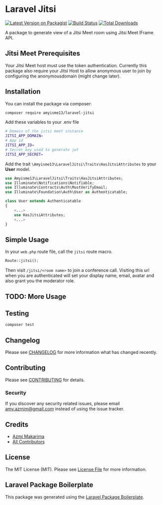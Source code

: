 # Laravel Jitsi

[![Latest Version on Packagist](https://img.shields.io/packagist/v/amyisme13/laravel-jitsi.svg?style=flat-square)](https://packagist.org/packages/amyisme13/laravel-jitsi)
[![Build Status](https://img.shields.io/travis/amyisme13/laravel-jitsi/master.svg?style=flat-square)](https://travis-ci.org/amyisme13/laravel-jitsi)
[![Total Downloads](https://img.shields.io/packagist/dt/amyisme13/laravel-jitsi.svg?style=flat-square)](https://packagist.org/packages/amyisme13/laravel-jitsi)

A package to generate view of a Jitsi Meet room using Jitsi Meet IFrame API.

## Jitsi Meet Prerequisites

Your Jitsi Meet host must use the token authentication. Currently this package also require your Jitsi Host to allow anonymous user to join by configuring the anonymousdomain (might change later).

## Installation

You can install the package via composer:

```bash
composer require amyisme13/laravel-jitsi
```

Add these variables to your .env file

```bash
# Domain of the jitsi meet instance
JITSI_APP_DOMAIN=
# App id
JITSI_APP_ID=
# Secret key used to generate jwt
JITSI_APP_SECRET=
```

Add the trait `\Amyisme13\LaravelJitsi\Traits\HasJitsiAttributes` to your **User** model.

```php
use Amyisme13\LaravelJitsi\Traits\HasJitsiAttributes;
use Illuminate\Notifications\Notifiable;
use Illuminate\Contracts\Auth\MustVerifyEmail;
use Illuminate\Foundation\Auth\User as Authenticatable;

class User extends Authenticatable
{
    <...>
    use HasJitsiAttributes;
    <...>
}
```

## Simple Usage

In your `web.php` route file, call the `jitsi` route macro.

```php
Route::jitsi();
```

Then visit `/jitsi/<room name>` to join a conference call. Visiting this url when you are authenticated will set your display name, email, avatar and also grant you the moderator role.

## TODO: More Usage

## Testing

```bash
composer test
```

## Changelog

Please see [CHANGELOG](CHANGELOG.md) for more information what has changed recently.

## Contributing

Please see [CONTRIBUTING](CONTRIBUTING.md) for details.

### Security

If you discover any security related issues, please email amy.azmim@gmail.com instead of using the issue tracker.

## Credits

-   [Azmi Makarima](https://github.com/amyisme13)
-   [All Contributors](../../contributors)

## License

The MIT License (MIT). Please see [License File](LICENSE.md) for more information.

## Laravel Package Boilerplate

This package was generated using the [Laravel Package Boilerplate](https://laravelpackageboilerplate.com).
